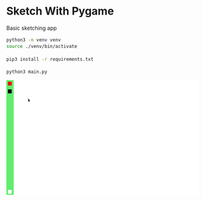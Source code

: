# Sketch With Pygame

Basic sketching app

```bash
python3 -m venv venv
source ./venv/bin/activate

pip3 install -r requirements.txt 

python3 main.py
```

![Gif](./sneak-peek.gif)
